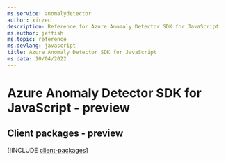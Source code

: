 ```yaml
---
ms.service: anomalydetector
author: xirzec
description: Reference for Azure Anomaly Detector SDK for JavaScript
ms.author: jeffish
ms.topic: reference
ms.devlang: javascript
title: Azure Anomaly Detector SDK for JavaScript
ms.data: 10/04/2022
---
```

# Azure Anomaly Detector SDK for JavaScript - preview

## Client packages - preview
[!INCLUDE [client-packages](anomaly-detector-client-index.md)]